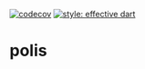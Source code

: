 [![codecov](https://codecov.io/gh/rodrigobastosv/polis/branch/develop/graph/badge.svg?token=LP0ITkj2H0)](https://codecov.io/gh/rodrigobastosv/polis)
[![style: effective dart](https://img.shields.io/badge/style-effective_dart-40c4ff.svg)](https://github.com/tenhobi/effective_dart)

# polis
